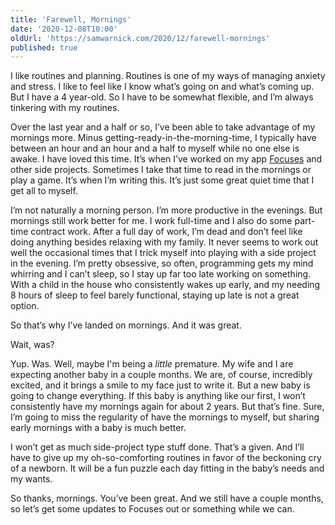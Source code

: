 ```yaml
---
title: 'Farewell, Mornings'
date: '2020-12-08T10:00'
oldUrl: 'https://samwarnick.com/2020/12/farewell-mornings'
published: true
---
```


I like routines and planning. Routines is one of my ways of managing anxiety and stress. I like to feel like I know what’s going on and what’s coming up. But I have a 4 year-old. So I have to be somewhat flexible, and I’m always tinkering with my routines.

Over the last year and a half or so, I’ve been able to take advantage of my mornings more. Minus getting-ready-in-the-morning-time, I typically have between an hour and an hour and a half to myself while no one else is awake. I have loved this time. It’s when I’ve worked on my app [Focuses](https://apps.apple.com/us/app/focuses/id1492385864#?platform=iphone) and other side projects. Sometimes I take that time to read in the mornings or play a game. It’s when I’m writing this. It’s just some great quiet time that I get all to myself.

I’m not naturally a morning person. I’m more productive in the evenings. But mornings still work better for me. I work full-time and I also do some part-time contract work. After a full day of work, I’m dead and don’t feel like doing anything besides relaxing with my family. It never seems to work out well the occasional times that I trick myself into playing with a side project in the evening. I’m pretty obsessive, so often, programming gets my mind whirring and I can’t sleep, so I stay up far too late working on something. With a child in the house who consistently wakes up early, and my needing 8 hours of sleep to feel barely functional, staying up late is not a great option.

So that’s why I’ve landed on mornings. And it was great.

Wait, was?

Yup. Was. Well, maybe I'm being a _little_ premature. My wife and I are expecting another baby in a couple months. We are, of course, incredibly excited, and it brings a smile to my face just to write it. But a new baby is going to change everything. If this baby is anything like our first, I won’t consistently have my mornings again for about 2 years. But that’s fine. Sure, I’m going to miss the regularity of have the mornings to myself, but sharing early mornings with a baby is much better.

I won’t get as much side-project type stuff done. That’s a given. And I’ll have to give up my oh-so-comforting routines in favor of the beckoning cry of a newborn. It will be a fun puzzle each day fitting in the baby’s needs and my wants.

So thanks, mornings. You’ve been great. And we still have a couple months, so let’s get some updates to Focuses out or something while we can.
